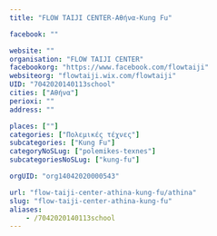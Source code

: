 ```yaml
---
title: "FLOW TAIJI CENTER-Αθήνα-Kung Fu"

facebook: ""

website: ""
organisation: "FLOW TAIJI CENTER"
facebookorg: "https://www.facebook.com/flowtaiji"
websiteorg: "flowtaiji.wix.com/flowtaiji"
UID: "7042020140113school"
cities: ["Αθήνα"]
perioxi: ""
address: ""

places: [""]
categories: ["Πολεμικές τέχνες"]
subcategories: ["Kung Fu"]
categoryNoSLug: ["polemikes-texnes"]
subcategoriesNoSLug: ["kung-fu"]

orgUID: "org14042020000543"

url: "flow-taiji-center-athina-kung-fu/athina"
slug: "flow-taiji-center-athina-kung-fu"
aliases:
    - /7042020140113school
---
```





